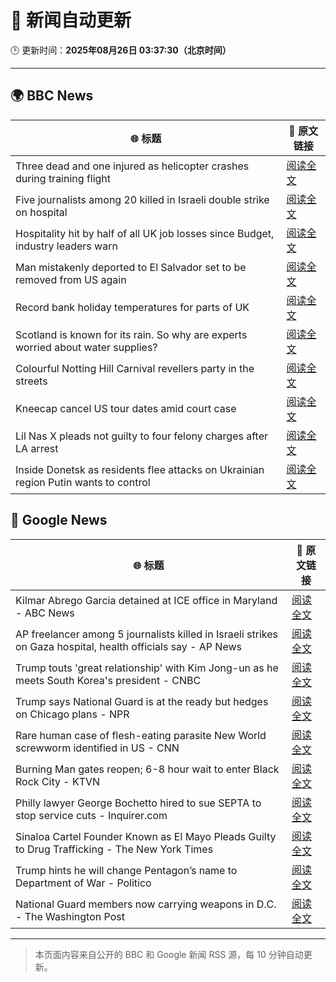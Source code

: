 # 🧠 新闻自动更新

🕒 更新时间：**2025年08月26日 03:37:30（北京时间）**

---

## 🌍 BBC News

| 🌐 标题 | 🔗 原文链接 |
|--------|-------------|
| Three dead and one injured as helicopter crashes during training flight | [阅读全文](https://www.bbc.com/news/articles/c87e22ryerlo?at_medium=RSS&at_campaign=rss) |
| Five journalists among 20 killed in Israeli double strike on hospital | [阅读全文](https://www.bbc.com/news/articles/cp89rp48246o?at_medium=RSS&at_campaign=rss) |
| Hospitality hit by half of all UK job losses since Budget, industry leaders warn | [阅读全文](https://www.bbc.com/news/articles/c05ey2ypp92o?at_medium=RSS&at_campaign=rss) |
| Man mistakenly deported to El Salvador set to be removed from US again | [阅读全文](https://www.bbc.com/news/articles/c04ryk6ed5lo?at_medium=RSS&at_campaign=rss) |
| Record bank holiday temperatures for parts of UK | [阅读全文](https://www.bbc.com/news/articles/cj6yp0j7znxo?at_medium=RSS&at_campaign=rss) |
| Scotland is known for its rain. So why are experts worried about water supplies? | [阅读全文](https://www.bbc.com/news/articles/c0qly7g9pepo?at_medium=RSS&at_campaign=rss) |
| Colourful Notting Hill Carnival revellers party in the streets | [阅读全文](https://www.bbc.com/news/articles/c4gjyyd2320o?at_medium=RSS&at_campaign=rss) |
| Kneecap cancel US tour dates amid court case | [阅读全文](https://www.bbc.com/news/articles/c99m2zne0y9o?at_medium=RSS&at_campaign=rss) |
| Lil Nas X pleads not guilty to four felony charges after LA arrest | [阅读全文](https://www.bbc.com/news/articles/cly4ey0nm7xo?at_medium=RSS&at_campaign=rss) |
| Inside Donetsk as residents flee attacks on Ukrainian region Putin wants to control | [阅读全文](https://www.bbc.com/news/articles/c209yn1ygz6o?at_medium=RSS&at_campaign=rss) |

## 📰 Google News

| 🌐 标题 | 🔗 原文链接 |
|--------|-------------|
| Kilmar Abrego Garcia detained at ICE office in Maryland - ABC News | [阅读全文](https://news.google.com/rss/articles/CBMipgFBVV95cUxPYWdhNzRKNWRvSW5KTVlVb2JqMXRoTklYSE5zaVYxZDdldGJILV94YzFtQWFWRllNSVlUS2JmU25RTG9uZnRWN1FKVWNNR29CblZfUzVmaVlsS011dXRXYWZuM1l0WmlNbFN2UExtekZyRHNCdVZ3ZGJnZFFkckJoc2hybFZzS3J2LXZxQ3M5eGpwZ3ZkRlcwSnlCb0haOW1CSldlMXN30gGrAUFVX3lxTE5tSDV6VHV1bVFmWGE2dF9JUmRhTkVFa0tZNzNSRlEtalhKcVdJTzJUMWFaX3NtTHBmMVdNNFR4RUN6SmxRZ3dOankwOG0zWjlydGhXb1ZQTFJlYWo0X0FJMzRfblZ1bUNGYUdWYkRCVmd3OU0zMjhibHVnSFJReWY4WEhrcTNoWHZrSy10a2d4ZFNHN1FsWHpTUVhTU0NOUVVMbHZYZC1rOGRLaw?oc=5) |
| AP freelancer among 5 journalists killed in Israeli strikes on Gaza hospital, health officials say - AP News | [阅读全文](https://news.google.com/rss/articles/CBMinAFBVV95cUxNTDNRUGFPdmxPclVMZW5GU2l4YUJSZXBuckF2TEU2VkFBVjQyOWg2SmR6aC1sU0RvWG10a2h1QnU3cUdDVlFta3EtcTJqSmt5R2J6dUs1R1IyRXVTOFBrN1J0bEtCUWZUOE1pZS1kVzhDRzc2OUEyeElyR0poNmV2NWdNdEFtNnJpZVBGeEVDVV9pY2lIcVYyc0UtZkU?oc=5) |
| Trump touts 'great relationship' with Kim Jong-un as he meets South Korea's president - CNBC | [阅读全文](https://news.google.com/rss/articles/CBMihAFBVV95cUxNY1M3VTVfaFpvY01uOW5aeHBDbld4ZzhldzJ2V2U1QXB5NU5KYm1PNXFfbVZxcUVERVpaeWhvemg1TGlCZTY4bGMwMHpyRTJxLTc4eW1CUkhiTTExNVhMY1llNExFMVdtTXMzMnZJVGM2TlZsem5FQTVWaVg2cXIyOE5yZnDSAYoBQVVfeXFMUGRxQ1hjai1WZkNiQktzUGVCSHFyOU0zUEFLa2o1NFRYckRYM1lrODZkOWJaY3NkbU1IQnp6X1k5azBuZVRnYnh0MEhLVWVPWHVBaFR6SDBBa1VKenZaTHE0bDBqYkVoc09PV05uTDc2QXdkT01ZcDJycWpEUlZDaV8yMmtMWGQ2anVn?oc=5) |
| Trump says National Guard is at the ready but hedges on Chicago plans - NPR | [阅读全文](https://news.google.com/rss/articles/CBMikwFBVV95cUxPX3VoVzlLS0NMRzRHU081OUV6RmxZZjZhSEoteVZvS1pSOXJyTHR5bHN3QldMTUtQcDcwN2gyTDMwdjVZRVFFTnRZQ3gtT1BxbGhNU1ZYUzc1ZkZuU3JUNmQxcnNBdnJac25tSm45TFV0anpJMS1EQy00c0EtVlUwSXdsYk5NS05WZG1xMWlfZExoX28?oc=5) |
| Rare human case of flesh-eating parasite New World screwworm identified in US - CNN | [阅读全文](https://news.google.com/rss/articles/CBMie0FVX3lxTE9uOEZZYTJhZTdXLUVveXM3cDVLUVI0Uk9oeWxXU1dCeFdvRmxhWi1zWHFEUi1leWIwSE55WVNoTlUzVWI1UFJZSkdhdVZyRDVCZjFQMmZxRHlCbV84a19udFQ4UWs0NkpKNU0wbWJIM0l5aUFrR1REZjNMONIBgAFBVV95cUxQWEoxT2t2azBrd29QRnoyUXRRMXVBSzJ2bThDS24tV3N4WENQZjZQVzAxM1BQSGdpNFBZUDBjQVRRUFVOZHpOY05KRVo4Y2tKN0o4M1ZuVWFoWC12Rlg3WTFsYkltTnJ2Z3NKTWR5M2tqSFhNUk9fVWdybFZ5NHUyYw?oc=5) |
| Burning Man gates reopen; 6-8 hour wait to enter Black Rock City - KTVN | [阅读全文](https://news.google.com/rss/articles/CBMi3wFBVV95cUxPeGpqdjR2a2ppSlNMUDN4UTZSdy14Z2NqWFU2TzcwTHNyNmpVbHlGSnlITUpVUjNXN1ZmN3JSUU5XUDkyd1dmU2h2ZFRSdGJ3UHhBRTBtMm5hWHVialV6UUhDTk43cnY0bzBVaGxvaEpGTFpybkJ3SE1WX1pNUVh3a0ZQenBTMUE0eVQ5bkI1RkwzYV9vUDhTNjRXTDNwazJvV3YtUDNXaXM2T0hDQW8xUzlhd3hLc0lZZUNoOFJPbmtpWHVweFBXTmpwOUR2aVFLOENIMkp5M29qeFRzUmRJ?oc=5) |
| Philly lawyer George Bochetto hired to sue SEPTA to stop service cuts - Inquirer.com | [阅读全文](https://news.google.com/rss/articles/CBMirgFBVV95cUxOU2JVX212NkwwOEtua19qNmN1WnlhT3FuNHFUQnNTVTdrV0hMZWs4cUh5N3ZweXB0N05hTGk5ZDk1UF9JZ0RmVGFlSkVBOWRaS09jNTEyeDZ5VTlRMi1iYlhxUzNhbEVjMFlZbkZhbkNBclktLVZGLXhoMlJBVmtpbFpIb0gyN0pfNWoxUTBCZ25oWUplNGJSejNPM3VreDRQalV3Y0dJeHI0SjJYMEE?oc=5) |
| Sinaloa Cartel Founder Known as El Mayo Pleads Guilty to Drug Trafficking - The New York Times | [阅读全文](https://news.google.com/rss/articles/CBMijwFBVV95cUxQYmlNbVpDWXl3RFFOdXRFN3NhNlFSUEpxRmUwNFdTaDJYTlJmalNxZ2ZxTkNfcFRveDMyUU8tdnZOY0tfRVVuZnFERnpxNjcwT1BEeVNENXFJNFZXWV9MRkxBTXF6QkdHX3BUS0UzMjhWdFVXdkptbDR5aENtcEd5bUJSYXhNaU05Q3dyU3FCVQ?oc=5) |
| Trump hints he will change Pentagon’s name to Department of War - Politico | [阅读全文](https://news.google.com/rss/articles/CBMiggFBVV95cUxNcHdoenVsS3pCYXU0TmRjOWpTS0E1dWVjbG90UlBHUTZxUldBNzVCSGMwVFBwWlBoVF9GalVyckxXeTZuQkVrcTBjcXZXUE93dU91LXljQXNHMlhnRlJCUUNwdDFUUmV2VmU1UUk2YzE5aXE0d3J4RGxIaXl0dXlVbUdR?oc=5) |
| National Guard members now carrying weapons in D.C. - The Washington Post | [阅读全文](https://news.google.com/rss/articles/CBMiiwFBVV95cUxOaHVBbEtOQk0zOV9PaDJqLTExLU1QcG9Nc1FIaXpIQzhvZDcxVEw5YzRJSWR6V0lIbGtaeXBGNnpaRkVjbm5sckxoMTlWRF83VGltalRVN0djRUwxQUpqNkxVRDc0LTB0dXJhQ20yRlMtQUpkZDVEWDExX094VHRjSjVaUmZ1NjV6dE1N?oc=5) |

---
> 本页面内容来自公开的 BBC 和 Google 新闻 RSS 源，每 10 分钟自动更新。